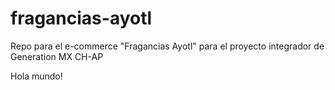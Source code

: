 # fragancias-ayotl
Repo para el e-commerce "Fragancias Ayotl" para el proyecto integrador de Generation MX CH-AP

Hola mundo!